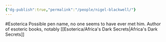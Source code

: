 ```yaml
---
{"dg-publish":true,"permalink":"/people/nigel-blackwell/"}
---
```


#Esoterica 
Possible pen name, no one seems to have ever met him.
Author of esoteric books, notably [[Esoterica/Africa's Dark Secrets\|Africa's Dark Secrets]]